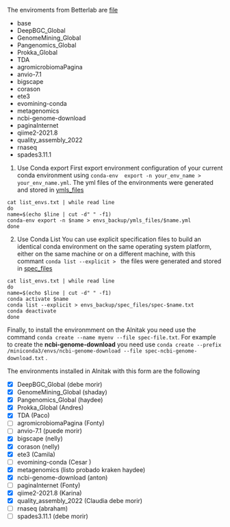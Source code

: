 The enviroments from Betterlab are [file](/envs_backup/list_envs.txt)

- base
- DeepBGC_Global
- GenomeMining_Global
- Pangenomics_Global
- Prokka_Global
- TDA
- agromicrobiomaPagina
- anvio-7.1
- bigscape
- corason
- ete3
- evomining-conda
- metagenomics
- ncbi-genome-download
- paginaInternet
- qiime2-2021.8
- quality_assembly_2022
- rnaseq
- spades3.11.1

1. Use Conda export
First export environment configuration of your current conda environment using `conda-env  export -n your_env_name > your_env_name.yml`. The yml files of the environments were generated and stored in [ymls_files](https://github.com/nselem/ccm-bioinfomatica-lab/tree/main/envs_backup/ymls_files)

~~~
cat list_envs.txt | while read line
do
name=$(echo $line | cut -d" " -f1)
conda-env export -n $name > envs_backup/ymls_files/$name.yml
done 
~~~
2. Use Conda List
You can use explicit specification files to build an identical conda environment on the same operating system platform, either on the same machine or on a different machine, with this commant `conda list --explicit > ` the files were generated and stored in [spec_files](https://github.com/nselem/ccm-bioinfomatica-lab/tree/main/envs_backup/spec_files)

~~~
cat list_envs.txt | while read line
do
name=$(echo $line | cut -d" " -f1)
conda activate $name
conda list --explicit > envs_backup/spec_files/spec-$name.txt
conda deactivate
done 
~~~

Finally, to install the environmment on the Alnitak you need use the command `conda create --name myenv --file spec-file.txt`. For example to create the **ncbi-genome-download** you need use `conda create --prefix /miniconda3/envs/ncbi-genome-download --file spec-ncbi-genome-download.txt` .

The environments installed in Alnitak with this form are the following

- [X] DeepBGC_Global (debe morir)
- [X] GenomeMining_Global (shaday)
- [X] Pangenomics_Global (haydee)
- [X] Prokka_Global    (Andres)
- [X] TDA (Paco)
- [ ] agromicrobiomaPagina (Fonty)
- [ ] anvio-7.1 (puede morir)
- [X] bigscape    (nelly)
- [X] corason     (nelly)
- [X] ete3       (Camila)
- [ ] evomining-conda (Cesar )
- [X] metagenomics (listo probado kraken haydee)
- [X] ncbi-genome-download (anton)
- [ ] paginaInternet (Fonty)
- [X] qiime2-2021.8    (Karina)
- [X] quality_assembly_2022  (Claudia debe morir)
- [ ] rnaseq (abraham)
- [ ] spades3.11.1 (debe morir)
